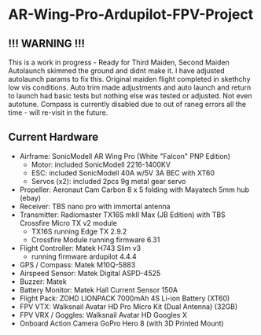 # AR-Wing-Pro-Ardupilot-FPV-Project
## !!! WARNING !!!
This is a work in progress - Ready for Third Maiden, Second Maiden Autolaunch skimmed the ground and didnt make it. I have adjusted autolaunch params to fix this. Original maiden flight completed in skethchy low vis conditions. Auto trim made adjustments and auto launch and return to launch had basic tests but nothing else was tested or adjusted.  Not even autotune.
Compass is currently disabled due to out of raneg errors all the time - will re-visit in the future.
## Current Hardware
- Airframe:             SonicModell AR Wing Pro (White "Falcon" PNP Edition)
  - Motor:                included SonicModell 2216-1400KV
  - ESC:                  included SonicModell 40A w/5V 3A BEC with XT60
  - Servos (x2):          included 2pcs 9g metal gear servo
- Propeller:            Aeronaut Cam Carbon 8 x 5 folding with Mayatech 5mm hub (ebay)
- Receiver:             TBS nano pro with immortal antenna
- Transmitter:          Radiomaster TX16S mkII Max (JB Edition) with TBS Crossfire Micro TX v2 module
  - TX16S running Edge TX 2.9.2
  - Crossfire Module running firmware 6.31
- Flight Controller:    Matek H743 Slim v3
  - running firmware ardupilot 4.4.4
- GPS / Compass:        Matek M10Q-5883
- Airspeed Sensor:      Matek Digital ASPD-4525
- Buzzer:               Matek
- Battery Monitor:      Matek Hall Current Sensor 150A
- Flight Pack:          ZOHD LIONPACK 7000mAh 4S Li-ion Battery (XT60)
- FPV VTX:              Walksnail Avatar HD Pro Micro Kit (Dual Antenna) (32GB)
- FPV VRX / Goggles:    Walksnail Avatar HD Googles X
- Onboard Action Camera GoPro Hero 8 (with 3D Printed Mount)
